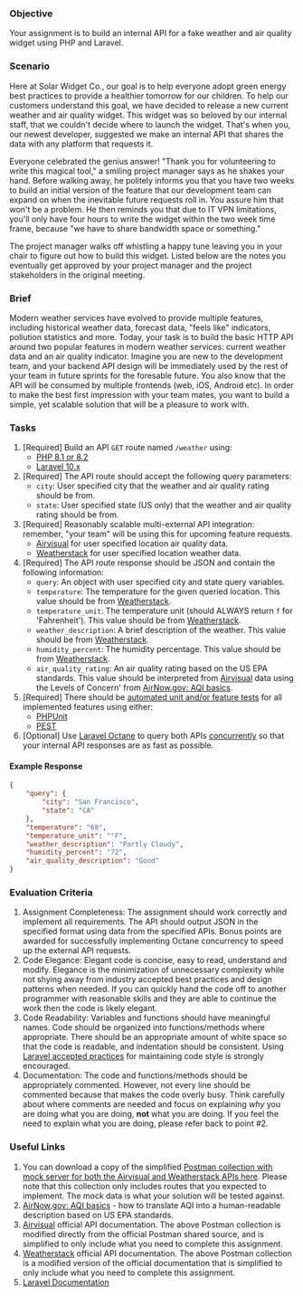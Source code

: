 ### Objective

Your assignment is to build an internal API for a fake weather and air quality widget using PHP and Laravel.

### Scenario

Here at Solar Widget Co., our goal is to help everyone adopt green energy best practices to provide a healthier tomorrow for our children. To help our customers understand this goal, we have decided to release a new current weather and air quality widget. This widget was so beloved by our internal staff, that we couldn't decide where to launch the widget. That's when you, our newest developer, suggested we make an internal API that shares the data with any platform that requests it. 

Everyone celebrated the genius answer! "Thank you for volunteering to write this magical tool," a smiling project manager says as he shakes your hand. Before walking away, he politely informs you that you have two weeks to build an initial version of the feature that our development team can expand on when the inevitable future requests roll in. You assure him that won't be a problem. He then reminds you that due to IT VPN limitations, you'll only have four hours to write the widget within the two week time frame, because "we have to share bandwidth space or something."

The project manager walks off whistling a happy tune leaving you in your chair to figure out how to build this widget. Listed below are the notes you eventually get approved by your project manager and the project stakeholders in the original meeting.

### Brief

Modern weather services have evolved to provide multiple features, including historical weather data, forecast data, "feels like" indicators, pollution statistics and more. Today, your task is to build the basic HTTP API around two popular features in modern weather services: current weather data and an air quality indicator. Imagine you are new to the development team, and your backend API design will be immediately used by the rest of your team in future sprints for the foresable future. You also know that the API will be consumed by multiple frontends (web, iOS, Android etc). In order to make the best first impression with your team mates, you want to build a simple, yet scalable solution that will be a pleasure to work with.

### Tasks

1. [Required] Build an API `GET` route named `/weather` using:
   * [PHP 8.1 or 8.2](https://www.php.net/)
   * [Laravel 10.x](https://laravel.com/docs/10.x/releases)
2. [Required] The API route should accept the following query parameters:
   * `city`: User specified city that the weather and air quality rating should be from.
   * `state`: User specified state (US only) that the weather and air quality rating should be from.
3. [Required] Reasonably scalable multi-external API integration: remember, "your team" will be using this for upcoming feature requests.
   * [Airvisual](https://api-docs.iqair.com/#5bc93d6b-d563-43dc-adb9-c266b2e96d4a) for user specified location air quality data.
   * [Weatherstack](https://weatherstack.com/documentation#current_weather) for user specified location weather data.
4. [Required] The API route response should be JSON and contain the following information:
   * `query`: An object with user specified city and state query variables.
   * `temperature`: The temperature for the given queried location. This value should be from [Weatherstack](https://weatherstack.com/documentation#current_weather).
   * `temperature_unit`: The temperature unit (should ALWAYS return `f` for 'Fahrenheit'). This value should be from [Weatherstack](https://weatherstack.com/documentation#current_weather).
   * `weather_description`: A brief description of the weather. This value should be from [Weatherstack](https://weatherstack.com/documentation#current_weather).
   * `humidity_percent`: The humidity percentage. This value should be from [Weatherstack](https://weatherstack.com/documentation#current_weather).
   * `air_quality_rating`: An air quality rating based on the US EPA standards. This value should be interpreted from [Airvisual](https://api-docs.iqair.com/#5bc93d6b-d563-43dc-adb9-c266b2e96d4a) data using the Levels of Concern' from [AirNow.gov: AQI basics](https://www.airnow.gov/aqi/aqi-basics/).
5. [Required] There should be [automated unit and/or feature tests](https://laravel.com/docs/10.x/testing) for all implemented features using either:
   * [PHPUnit](https://phpunit.de/)
   * [PEST](https://pestphp.com/)
6. [Optional] Use [Laravel Octane](https://laravel.com/docs/10.x/octane#introduction) to query both APIs [concurrently](https://laravel.com/docs/10.x/octane#concurrent-tasks) so that your internal API responses are as fast as possible.

#### Example Response

```json
{
    "query": {
        "city": "San Francisco",
        "state": "CA"
    },
    "temperature": "68",
    "temperature_unit": "°F",
    "weather_description": "Partly Cloudy",
    "humidity_percent": "72",
    "air_quality_description": "Good"
}
```

### Evaluation Criteria

1. Assignment Completeness: The assignment should work correctly and implement all requirements. The API should output JSON in the specified format using data from the specified APIs. Bonus points are awarded for successfully implementing Octane concurrency to speed up the external API requests.
2. Code Elegance: Elegant code is concise, easy to read, understand and modify. Elegance is the minimization of unnecessary complexity while not shying away from industry accepted best practices and design patterns when needed. If you can quickly hand the code off to another programmer with reasonable skills and they are able to continue the work then the code is likely elegant.
3. Code Readability: Variables and functions should have meaningful names. Code should be organized into functions/methods where appropriate. There should be an appropriate amount of white space so that the code is readable, and indentation should be consistent. Using [Laravel accepted practices](https://laravel.com/docs/10.x/pint) for maintaining code style is strongly encouraged.
4. Documentation: The code and functions/methods should be appropriately commented. However, not every line should be commented because that makes the code overly busy. Think carefully about where comments are needed and focus on explaining *why* you are doing what you are doing, **not** what you are doing. If you feel the need to explain what you are doing, please refer back to point #2.

### Useful Links

1. You can download a copy of the simplified [Postman collection with mock server for both the Airvisual and Weatherstack APIs here](https://drive.google.com/file/d/19HKlxWiOvbrN3UFX5EpYlPl_c81gy-D-/view?usp=sharing). Please note that this collection only includes routes that you expected to implement. The mock data is what your solution will be tested against.
2. [AirNow.gov: AQI basics](https://www.airnow.gov/aqi/aqi-basics/) - how to translate AQI into a human-readable description based on US EPA standards.
3. [Airvisual](https://api-docs.iqair.com/#5bc93d6b-d563-43dc-adb9-c266b2e96d4a) official API documentation. The above Postman collection is modified directly from the official Postman shared source, and is simplified to only include what you need to complete this assignment.
4. [Weatherstack](https://weatherstack.com/documentation#current_weather) official API documentation. The above Postman collection is a modified version of the official documentation that is simplified to only include what you need to complete this assignment.
5. [Laravel Documentation](https://laravel.com/docs/10.x/installation)

